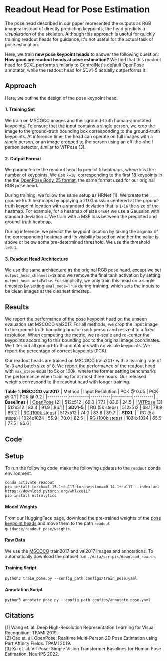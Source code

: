 # Readout Head for Pose Estimation

The pose head described in our paper represented the outputs as RGB images: Instead of directly predicting keypoints, the head predicts a *visualization* of the skeleton. Although this approach is useful for quickly training readout heads for guidance, it's not useful for the actual task of pose estimation.

Here, we train **new pose keypoint heads** to answer the following question: **How good are readout heads at pose estimation?** We find that this readout head for SDXL performs similarly to ControlNet's default OpenPose annotator, while the readout head for SDv1-5 actually outperforms it.

## Approach
Here, we outline the design of the pose keypoint head.

#### 1. Training Set
We train on MSCOCO images and their ground-truth human-annotated keypoints. To ensure that the input contains a single person, we crop the image to the ground-truth bounding box corresponding to the ground-truth keypoints. At inference time, the head can operate on full images with a single person, or an image cropped to the person using an off-the-shelf person detector, similar to ViTPose [3].

#### 2. Output Format
We parameterize the readout head to predict `k` heatmaps, where `k` is the number of keypoints. We use `k=18`, corresponding to the first 18 keypoints in the the [OpenPose Body_25 format](https://cmu-perceptual-computing-lab.github.io/openpose/web/html/doc/md_doc_02_output.html#pose-output-format-body_25), the same format used for our original RGB pose head.

During training, we follow the same setup as HRNet [1]. We create the ground-truth heatmaps by applying a 2D Gaussian centered at the ground-truth keypoint location with a standard deviation that is `1/16` the size of the heatmap. For example, for a heatmap of size `64x64` we use a Gaussian with standard deviation `4`. We train with a MSE loss between the predicted and ground-truth heatmap.

During inference, we predict the keypoint location by taking the argmax of the corresponding heatmap and its visibility based on whether the value is above or below some pre-determined threshold. We use the threshold `t=0.1`.

#### 3. Readout Head Architecture
We use the same architecture as the original RGB pose head, except we set `output_head_channels=18` and we remove the final tanh activation by setting `output_head_act=False`. For simplicity, we only train this head on a single timestep by setting `eval_mode=True` during training, which sets the inputs to be clean images at the cleanest timestep.

## Results
We report the performance of the pose keypoint head on the unseen evaluation set MSCOCO val2017. For all methods, we crop the input image to the ground-truth bounding box for each person and resize it to a fixed resolution. When computing the metric, we re-scale and re-center the keypoints according to this bounding box to the original image coordinates. We filter out all ground-truth annotations with no visible keypoints. We report the percentage of correct keypoints (PCK).

Our readout heads are trained on MSCOCO train2017 with a learning rate of 1e-3 and batch size of 8. We report the performance of the readout head with `max_steps` equal to 5k or 100k, where the former setting benchmarks the performance when training for at most three hours. Our released weights correspond to the readout head with longer training.

**Table 1. MSCOCO val2017**
| Method | Input Resolution | PCK @ 0.05 | PCK @ 0.1 | PCK @ 0.2 |
|----------|----------|----------|----------|----------|
| **Baselines** |
| [OpenPose](https://github.com/lllyasviel/ControlNet/tree/main/annotator/openpose) [2] | 512x512 | 69.0 | 77.1 | 83.0 | 24.5 |
| [ViTPose](https://github.com/JunkyByte/easy_ViTPose) [3] |  512x512 | 83.4 | 91.9 | 96.1 |
| **SDv1-5** |
| RG (5k steps) | 512x512 | 68.1| 78.8 | 86.2 |
| [RG (100k steps)](https://huggingface.co/g-luo/readout-guidance/resolve/main/readout_pose/readout_sdv15_pose_keypoint.pt?download=true) | 512x512 | 74.0 | 83.8 | 89.7 |
| **SDXL** |
| RG (5k steps) | 1024x1024 | 55.9 | 70.0 | 82.5 |
| [RG (100k steps)](https://huggingface.co/g-luo/readout-guidance/resolve/main/readout_pose/readout_sdxl_pose_keypoint.pt?download=true) | 1024x1024 | 65.9 | 77.5 | 85.6 |

## Code
## Setup
To run the following code, make the following updates to the `readout` conda environment.
```
conda activate readout
pip install torch==1.13.1+cu117 torchvision==0.14.1+cu117 --index-url https://download.pytorch.org/whl/cu117
pip install ultralytics
```

#### Model Weights
From our HuggingFace page, download the pre-trained weights of the [pose keypoint heads](https://huggingface.co/g-luo/readout-guidance/readout_pose) and move them to the path `readout-guidance/readout_pose/weights`.

#### Raw Data
We use the [MSCOCO](https://cocodataset.org/#download) train2017 and val2017 images and annotations. To automatically download the dataset run `./data/scripts/download_raw.sh`.

#### Training Script
```
python3 train_pose.py --config_path configs/train_pose.yaml
```

#### Annotation Script
```
python3 annotate_pose.py --config_path configs/annotate_pose.yaml
```

## Citations
[1] Wang et. al. Deep High-Resolution Representation Learning for Visual Recognition. TPAMI 2019.\
[2] Cao et. al. OpenPose: Realtime Multi-Person 2D Pose Estimation using Part Affinity Fields. TPAMI 2019.\
[3] Xu et. al. ViTPose: Simple Vision Transformer Baselines for Human Pose Estimation. NeurIPS 2022.
